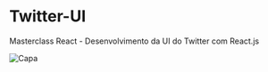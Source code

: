 # Twitter-UI
Masterclass React - Desenvolvimento da UI do Twitter com React.js

![Capa](https://user-images.githubusercontent.com/86997545/219829672-e1ee8f1d-b5b0-45f7-a687-0111df2a2cb7.png)
